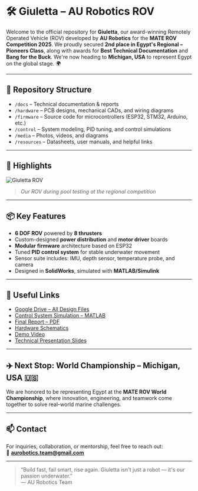 # 🛠️ Giuletta – AU Robotics ROV

Welcome to the official repository for **Giuletta**, our award-winning Remotely Operated Vehicle (ROV) developed by **AU Robotics** for the **MATE ROV Competition 2025**. We proudly secured **2nd place in Egypt's Regional – Pioneers Class**, along with awards for **Best Technical Documentation** and **Bang for the Buck**. We're now heading to **Michigan, USA** to represent Egypt on the global stage. 🌍

---

## 📁 Repository Structure

- `/docs` – Technical documentation & reports  
- `/hardware` – PCB designs, mechanical CADs, and wiring diagrams  
- `/firmware` – Source code for microcontrollers (ESP32, STM32, Arduino, etc.)  
- `/control` – System modeling, PID tuning, and control simulations  
- `/media` – Photos, videos, and diagrams  
- `/resources` – Datasheets, user manuals, and helpful links  

---

## 📸 Highlights

![Giuletta ROV](media/giuletta_main_view.jpg)
> *Our ROV during pool testing at the regional competition*

---

## 📦 Key Features

- **6 DOF ROV** powered by **8 thrusters**
- Custom-designed **power distribution** and **motor driver** boards
- **Modular firmware** architecture based on ESP32
- Tuned **PID control system** for stable underwater movement
- Sensor suite includes: IMU, depth sensor, temperature probe, and camera
- Designed in **SolidWorks**, simulated with **MATLAB/Simulink**

---

## 🔗 Useful Links

- [Google Drive – All Design Files](https://example.com)  
- [Control System Simulation – MATLAB](https://example.com)  
- [Final Report – PDF](https://example.com)  
- [Hardware Schematics](https://example.com)  
- [Demo Video](https://example.com)  
- [Technical Presentation Slides](https://example.com)  

---

## ✈️ Next Stop: World Championship – Michigan, USA 🇺🇸

We are honored to be representing Egypt at the **MATE ROV World Championship**, where innovation, engineering, and teamwork come together to solve real-world marine challenges.

---

## 📫 Contact

For inquiries, collaboration, or mentorship, feel free to reach out:  
📧 **aurobotics.team@gmail.com**

---

> “Build fast, fail smart, rise again. Giuletta isn't just a robot — it's our passion underwater.”  
> — AU Robotics Team
